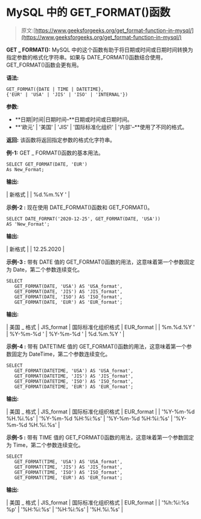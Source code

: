 # MySQL 中的 GET_FORMAT()函数

> 原文:[https://www.geeksforgeeks.org/get_format-function-in-mysql/](https://www.geeksforgeeks.org/get_format-function-in-mysql/)

**GET _ FORMAT():**
MySQL 中的这个函数有助于将日期或时间或日期时间转换为指定参数的格式化字符串。如果与 DATE_FORMAT()函数结合使用，GET_FORMAT()函数会更有用。

**语法:**

```
GET_FORMAT({DATE | TIME | DATETIME}, 
{'EUR' | 'USA' | 'JIS' | 'ISO' | 'INTERNAL'})
```

**参数:**

*   **日期|时间|日期时间–**日期或时间或日期时间。
*   **'欧元' | '美国' | 'JIS' | '国际标准化组织' | '内部'–**使用了不同的格式。

**返回:**
该函数将返回指定参数的格式化字符串。

**例-1:**
GET _ FORMAT()函数的基本用法。

```
SELECT GET_FORMAT(DATE, 'EUR') 
As New_Format;
```

**输出:**

| 新格式 |
| %d.%m.%Y ' |

**示例-2 :**
现在使用 DATE_FORMAT()函数和 GET_FORMAT()。

```
SELECT DATE_FORMAT('2020-12-25', GET_FORMAT(DATE, 'USA')) 
AS 'New_Format';
```

**输出:**

| 新格式 |
| 12.25.2020 |

**示例-3 :**
带有 DATE 值的 GET_FORMAT()函数的用法，这意味着第一个参数固定为 Date，第二个参数连续变化。

```
SELECT  
   GET_FORMAT(DATE, 'USA') AS 'USA_format',
   GET_FORMAT(DATE, 'JIS') AS 'JIS_format',
   GET_FORMAT(DATE, 'ISO') AS 'ISO_format',
   GET_FORMAT(DATE, 'EUR') AS 'EUR_format';

```

**输出:**

| 美国 _ 格式 | JIS_format | 国际标准化组织格式 | EUR_format |
| %m.%d.%Y ' | %Y-%m-%d ' | %Y-%m-%d ' | %d.%m.%Y ' |

**示例-4 :**
带有 DATETIME 值的 GET_FORMAT()函数的用法，这意味着第一个参数固定为 DateTime，第二个参数连续变化。

```
SELECT  
   GET_FORMAT(DATETIME, 'USA') AS 'USA_format',
   GET_FORMAT(DATETIME, 'JIS') AS 'JIS_format',
   GET_FORMAT(DATETIME, 'ISO') AS 'ISO_format',
   GET_FORMAT(DATETIME, 'EUR') AS 'EUR_format';

```

**输出:**

| 美国 _ 格式 | JIS_format | 国际标准化组织格式 | EUR_format |
| '%Y-%m-%d %H.%i.%s' | '%Y-%m-%d %H:%i:%s' | '%Y-%m-%d %H:%i:%s' | '%Y-%m-%d %H.%i.%s' |

**示例-5 :**
带有 TIME 值的 GET_FORMAT()函数的用法，这意味着第一个参数固定为 Time，第二个参数连续变化。

```
SELECT  
   GET_FORMAT(TIME, 'USA') AS 'USA_format',
   GET_FORMAT(TIME, 'JIS') AS 'JIS_format',
   GET_FORMAT(TIME, 'ISO') AS 'ISO_format',
   GET_FORMAT(TIME, 'EUR') AS 'EUR_format';
```

**输出:**

| 美国 _ 格式 | JIS_format | 国际标准化组织格式 | EUR_format |
| '%h:%i:%s %p' | '%H:%i:%s' | '%H:%i:%s' | '%H.%i.%s' |